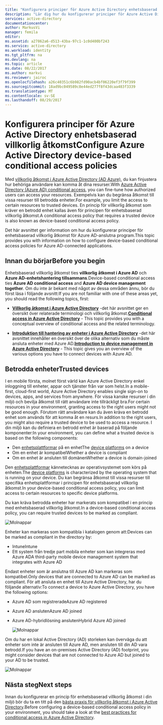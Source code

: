 ```yaml
---
title: "Konfigurera principer för Azure Active Directory enhetsbaserad villkorlig åtkomst | Microsoft Docs"
description: "Lär dig hur du konfigurerar principer för Azure Active Directory enhetsbaserad villkorlig åtkomst."
services: active-directory
documentationcenter: 
author: MarkusVi
manager: femila
editor: 
ms.assetid: a27862a6-d513-43ba-97c1-1c0d400bf243
ms.service: active-directory
ms.workload: identity
ms.tgt_pltfrm: na
ms.devlang: na
ms.topic: article
ms.date: 08/22/2017
ms.author: markvi
ms.reviewer: jairoc
ms.openlocfilehash: a26c40351c6b982fd90acb4bf06220ef3f79f399
ms.sourcegitcommit: 18ad9bc049589c8e44ed277f8f43dcaa483f3339
ms.translationtype: MT
ms.contentlocale: sv-SE
ms.lasthandoff: 08/29/2017
---
```

# <a name="configure-azure-active-directory-device-based-conditional-access-policies"></a><span data-ttu-id="8101c-103">Konfigurera principer för Azure Active Directory enhetsbaserad villkorlig åtkomst</span><span class="sxs-lookup"><span data-stu-id="8101c-103">Configure Azure Active Directory device-based conditional access policies</span></span>

<span data-ttu-id="8101c-104">Med [villkorlig åtkomst i Azure Active Directory (AD Azure)](active-directory-conditional-access-azure-portal.md), du kan finjustera hur behöriga användare kan komma åt dina resurser.</span><span class="sxs-lookup"><span data-stu-id="8101c-104">With [Azure Active Directory (Azure AD) conditional access](active-directory-conditional-access-azure-portal.md), you can fine-tune how authorized users can access your resources.</span></span> <span data-ttu-id="8101c-105">Exempelvis kan du begränsa åtkomst till vissa resurser till betrodda enheter.</span><span class="sxs-lookup"><span data-stu-id="8101c-105">For example, you limit the access to certain resources to trusted devices.</span></span> <span data-ttu-id="8101c-106">En princip för villkorlig åtkomst som kräver en betrodd enhet kallas även för principen för enhetsbaserad villkorlig åtkomst.</span><span class="sxs-lookup"><span data-stu-id="8101c-106">A conditional access policy that requires a trusted device is also known as device-based conditional access policy.</span></span>

<span data-ttu-id="8101c-107">Det här avsnittet ger information om hur du konfigurerar principer för enhetsbaserad villkorlig åtkomst för Azure AD-anslutna program.</span><span class="sxs-lookup"><span data-stu-id="8101c-107">This topic provides you with information on how to configure device-based conditional access policies for Azure AD-connected applications.</span></span> 


## <a name="before-you-begin"></a><span data-ttu-id="8101c-108">Innan du börjar</span><span class="sxs-lookup"><span data-stu-id="8101c-108">Before you begin</span></span>

<span data-ttu-id="8101c-109">Enhetsbaserad villkorlig åtkomst ties **villkorlig åtkomst i Azure AD** och **Azure AD-enhetshantering tillsammans**.</span><span class="sxs-lookup"><span data-stu-id="8101c-109">Device-based conditional access ties **Azure AD conditional access** and **Azure AD device management together**.</span></span> <span data-ttu-id="8101c-110">Om du inte är bekant med något av dessa områden ännu, bör du först läsa i följande avsnitt:</span><span class="sxs-lookup"><span data-stu-id="8101c-110">If you are not familiar with one of these areas yet, you should read the following topics, first:</span></span>

- <span data-ttu-id="8101c-111">**[Villkorlig åtkomst i Azure Active Directory](active-directory-conditional-access-azure-portal.md)**  -det här avsnittet ger en översikt över relaterade terminologi och villkorlig åtkomst.</span><span class="sxs-lookup"><span data-stu-id="8101c-111">**[Conditional access in Azure Active Directory](active-directory-conditional-access-azure-portal.md)** - This topic provides you with a conceptual overview of conditional access and the related terminology.</span></span>

- <span data-ttu-id="8101c-112">**[Introduktion till hantering av enheter i Azure Active Directory](device-management-introduction.md)**  -det här avsnittet innehåller en översikt över de olika alternativ som du måste ansluta enheter med Azure AD.</span><span class="sxs-lookup"><span data-stu-id="8101c-112">**[Introduction to device management in Azure Active Directory](device-management-introduction.md)** - This topic gives you an overview of the various options you have to connect devices with Azure AD.</span></span> 


## <a name="trusted-devices"></a><span data-ttu-id="8101c-113">Betrodda enheter</span><span class="sxs-lookup"><span data-stu-id="8101c-113">Trusted devices</span></span>

<span data-ttu-id="8101c-114">I en mobile första, molnet först värld kan Azure Active Directory enkel inloggning till enheter, appar och tjänster från var som helst.</span><span class="sxs-lookup"><span data-stu-id="8101c-114">In a mobile-first, cloud-first world, Azure Active Directory enables single sign-on to devices, apps, and services from anywhere.</span></span> <span data-ttu-id="8101c-115">För vissa kanske resurser i din miljö och bevilja åtkomst till rätt användare inte tillräckligt bra.</span><span class="sxs-lookup"><span data-stu-id="8101c-115">For certain resources in your environment, granting access to the right users might not be good enough.</span></span> <span data-ttu-id="8101c-116">Förutom rätt användare kan du även kräva en betrodd enhet som används för att komma åt en resurs.</span><span class="sxs-lookup"><span data-stu-id="8101c-116">In addition to the right users, you might also require a trusted device to be used to access a resource.</span></span> <span data-ttu-id="8101c-117">I din miljö kan du definiera en betrodd enhet är baserad på följande komponenter:</span><span class="sxs-lookup"><span data-stu-id="8101c-117">In your environment, you can define what a trusted device is based on the following components:</span></span>

- <span data-ttu-id="8101c-118">Den [enhetsplattformar](active-directory-conditional-access-azure-portal.md#device-platforms) på en enhet</span><span class="sxs-lookup"><span data-stu-id="8101c-118">The [device platforms](active-directory-conditional-access-azure-portal.md#device-platforms) on a device</span></span>
- <span data-ttu-id="8101c-119">Om en enhet är kompatibel</span><span class="sxs-lookup"><span data-stu-id="8101c-119">Whether a device is compliant</span></span>
- <span data-ttu-id="8101c-120">Om en enhet är ansluten till domänen</span><span class="sxs-lookup"><span data-stu-id="8101c-120">Whether a device is domain-joined</span></span> 

<span data-ttu-id="8101c-121">Den [enhetsplattformar](active-directory-conditional-access-azure-portal.md#device-platforms) kännetecknas av operativsystemet som körs på enheten.</span><span class="sxs-lookup"><span data-stu-id="8101c-121">The [device platforms](active-directory-conditional-access-azure-portal.md#device-platforms) is characterized by the operating system that is running on your device.</span></span> <span data-ttu-id="8101c-122">Du kan begränsa åtkomst till vissa resurser till specifika enhetsplattformar i principen för enhetsbaserad villkorlig åtkomst.</span><span class="sxs-lookup"><span data-stu-id="8101c-122">In your device-based conditional access policy, you can limit access to certain resources to specific device platforms.</span></span>



<span data-ttu-id="8101c-123">Du kan kräva betrodda enheter har markerats som kompatibel i en princip med enhetsbaserad villkorlig åtkomst.</span><span class="sxs-lookup"><span data-stu-id="8101c-123">In a device-based conditional access policy, you can require trusted devices to be marked as compliant.</span></span>

![Molnappar](./media/active-directory-conditional-access-policy-connected-applications/24.png)

<span data-ttu-id="8101c-125">Enheter kan markeras som kompatibla i katalogen genom att:</span><span class="sxs-lookup"><span data-stu-id="8101c-125">Devices can be marked as compliant in the directory by:</span></span>

- <span data-ttu-id="8101c-126">Intune</span><span class="sxs-lookup"><span data-stu-id="8101c-126">Intune</span></span> 
- <span data-ttu-id="8101c-127">Ett system från tredje part mobila enheter som kan integreras med Azure AD</span><span class="sxs-lookup"><span data-stu-id="8101c-127">A third-party mobile device management system that integrates with Azure AD</span></span>  

<span data-ttu-id="8101c-128">Endast enheter som är anslutna till Azure AD kan markeras som kompatibel.</span><span class="sxs-lookup"><span data-stu-id="8101c-128">Only devices that are connected to Azure AD can be marked as compliant.</span></span> <span data-ttu-id="8101c-129">För att ansluta en enhet till Azure Active Directory, har du följande alternativ:</span><span class="sxs-lookup"><span data-stu-id="8101c-129">To connect a device to Azure Active Directory, you have the following options:</span></span> 

- <span data-ttu-id="8101c-130">Azure AD som registrerade</span><span class="sxs-lookup"><span data-stu-id="8101c-130">Azure AD registered</span></span>
- <span data-ttu-id="8101c-131">Azure AD ansluten</span><span class="sxs-lookup"><span data-stu-id="8101c-131">Azure AD joined</span></span>
- <span data-ttu-id="8101c-132">Azure AD-hybridlösning ansluten</span><span class="sxs-lookup"><span data-stu-id="8101c-132">Hybrid Azure AD joined</span></span>

    ![Molnappar](./media/active-directory-conditional-access-policy-connected-applications/26.png)

<span data-ttu-id="8101c-134">Om du har en lokal Active Directory (AD) storleken kan överväga du att enheter som inte är ansluten till Azure AD, men ansluten till din AD vara betrodd.</span><span class="sxs-lookup"><span data-stu-id="8101c-134">If you have an on-premises Active Directory (AD) footprint, you might consider devices that are not connected to Azure AD but joined to your AD to be trusted.</span></span>

![Molnappar](./media/active-directory-conditional-access-policy-connected-applications/25.png)


## <a name="next-steps"></a><span data-ttu-id="8101c-136">Nästa steg</span><span class="sxs-lookup"><span data-stu-id="8101c-136">Next steps</span></span>

<span data-ttu-id="8101c-137">Innan du konfigurerar en princip för enhetsbaserad villkorlig åtkomst i din miljö bör du ta en titt på den [bästa praxis för villkorlig åtkomst i Azure Active Directory](active-directory-conditional-access-best-practices.md).</span><span class="sxs-lookup"><span data-stu-id="8101c-137">Before configuring a device-based conditional access policy in your environment, you should take a look at the [best practices for conditional access in Azure Active Directory](active-directory-conditional-access-best-practices.md).</span></span>

